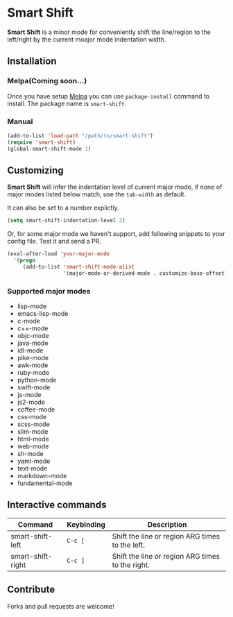 # Smart Shift
**Smart Shift** is a minor mode for conveniently shift the line/region to the left/right by the current moajor mode indentation width.

## Installation
### Melpa(Coming soon...)
Once you have setup [Melpa](http://melpa.milkbox.net/#/getting-started) you can use `package-install` command to install. The package name is `smart-shift`.

### Manual

```lisp
(add-to-list 'load-path "/path/to/smart-shift")
(require 'smart-shift)
(global-smart-shift-mode 1)
```

## Customizing
**Smart Shift** will infer the indentation level of current major mode, if none of major modes listed below match, use the `tab-width` as default.

It can also be set to a number explictly.

```lisp
(setq smart-shift-indentation-level 2)
```
Or, for some major mode we haven't support, add following snippets to your config file. Test it and send a PR.
```lisp
(eval-after-load 'your-major-mode
  '(progn
     (add-to-list 'smart-shift-mode-alist
                  '(major-mode-or-derived-mode . customize-base-offset))))
```

### Supported major modes
- lisp-mode
- emacs-lisp-mode
- c-mode
- c++-mode
- objc-mode
- java-mode
- idl-mode
- pike-mode
- awk-mode
- ruby-mode
- python-mode
- swift-mode
- js-mode
- js2-mode
- coffee-mode
- css-mode
- scss-mode
- slim-mode
- html-mode
- web-mode
- sh-mode
- yaml-mode
- text-mode
- markdown-mode
- fundamental-mode

## Interactive commands

Command              | Keybinding | Description
---------------------|------------|--------------------------------------------------------
   smart-shift-left  | `C-c [`    | Shift the line or region ARG times to the left.
   smart-shift-right | `C-c ]`    | Shift the line or region ARG times to the right.


## Contribute
Forks and pull requests are welcome!
